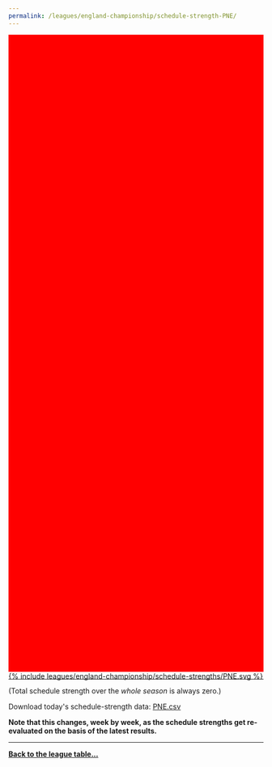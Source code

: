```yaml
---
permalink: /leagues/england-championship/schedule-strength-PNE/
---
```


<style>
.svg-wrap {
    background-color:red;
    height:0;
    padding-top:250%; /* 350px/550px */
    position: relative;
}

svg {
    background-color: white;
    height: 100%;
    display:block;
    width: 100%;
    position: absolute;
    top:0;
    left:0;
}
</style>


<div class="svg-wrap">
{% include leagues/england-championship/schedule-strengths/PNE.svg %}
</div>

-----

(Total schedule strength over the *whole season* is always zero.)


Download today's schedule-strength data: [PNE.csv](/assets/leagues/england-premier-league/2019/schedule-strengths/PNE.csv)

**Note that this changes, week by week, as the schedule strengths get re-evaluated on the
basis of the latest results.**

-----

[**Back to the league table...**](/leagues/england-championship)


